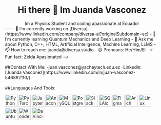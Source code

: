 # <center>Hi there 👋 Im Juanda Vasconez</center>
<center> Im a Physics Student and coding apassionate at Ecuador </center>
---
- 🔭 I’m currently working on [Diversa](https://www.linkedin.com/company/diversa-ai?originalSubdomain=ec)
- 🌱 I’m currently learning Quantum Mechanics and Deep Learning
- 💬 Ask me about Python, C++, HTML, Artificial Inteligence, Machine Learning, LLMS
- 📫 How to reach me: juanda@diversa.studio
- 😄 Pronouns: He/Him/El
- ⚡ Fun fact: Zelda Apasionated
--><br>
<br>
##Contact With Me:
-juan.vasconez@yachaytech.edu.ec
-Linkedin: [Juanda Vasconez](https://www.linkedin.com/in/juan-vasconez-546892110/)<br>
<br>
##Languages And Tools:
<p align="left">
  <img src="https://cdn.simpleicons.org/python/3776AB" alt="Python" width="40" height="40"/>
  <img src="https://cdn.simpleicons.org/pytorch/EE4C2C" alt="PyTorch" width="40" height="40"/>
  <img src="https://cdn.simpleicons.org/jupyter/F37626" alt="Jupyter" width="40" height="40"/>
  <img src="https://cdn.simpleicons.org/anaconda/44A833" alt="Anaconda" width="40" height="40"/>
  <img src="https://cdn.simpleicons.org/mysql/4479A1" alt="MySQL" width="40" height="40"/>
  <img src="https://cdn.simpleicons.org/postgresql/4169E1" alt="PostgreSQL" width="40" height="40"/>
  <img src="https://cdn.simpleicons.org/slack/4A154B" alt="Slack" width="40" height="40"/>
  <img src="https://cdn.simpleicons.org/sqlalchemy/D71F00" alt="SQLAlchemy" width="40" height="40"/>
  <img src="https://cdn.simpleicons.org/figma/F24E1E" alt="Figma" width="40" height="40"/>
  <img src="https://cdn.simpleicons.org/archlinux/1793D1" alt="Arch Linux" width="40" height="40"/>
  <img src="https://cdn.simpleicons.org/linuxprofessionalinstitute/FCC624" alt="Linux Professional Institute" width="40" height="40"/>
  <img src="https://cdn.simpleicons.org/ubuntu/E95420" alt="Ubuntu" width="40" height="40"/>
  <img src="https://cdn.simpleicons.org/wondersharefilmora/02A9FF" alt="Wondershare Filmora" width="40" height="40"/>
  <img src="https://cdn.simpleicons.org/davinciresolve/000000" alt="DaVinci Resolve" width="40" height="40"/>
</p>
